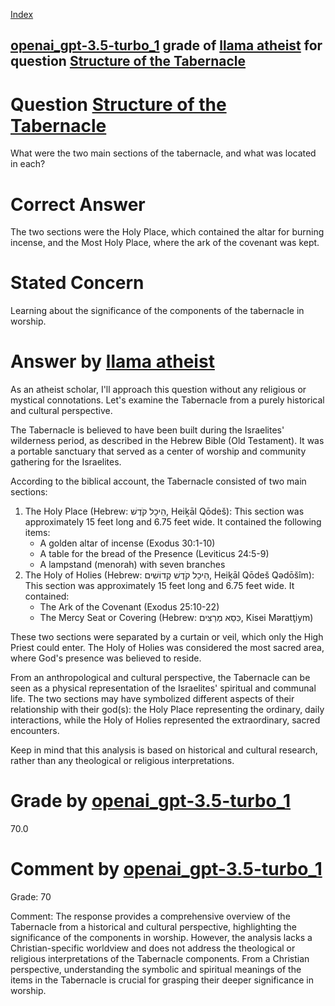 
[Index](../../../../index.md)
## [openai_gpt-3.5-turbo_1](../../../grading_models/openai_gpt-3.5-turbo_1.md) grade of [llama atheist](../../../answering_models/llama_atheist.md) for question [Structure of the Tabernacle](../../../questions/Structure_of_the_Tabernacle.md)

# Question [Structure of the Tabernacle](../../../questions/Structure_of_the_Tabernacle.md)
What were the two main sections of the tabernacle, and what was located in each?

# Correct Answer
The two sections were the Holy Place, which contained the altar for burning incense, and the Most Holy Place, where the ark of the covenant was kept.

# Stated Concern
Learning about the significance of the components of the tabernacle in worship.

# Answer by [llama atheist](../../../answering_models/llama_atheist.md)
As an atheist scholar, I'll approach this question without any religious or mystical connotations. Let's examine the Tabernacle from a purely historical and cultural perspective.

The Tabernacle is believed to have been built during the Israelites' wilderness period, as described in the Hebrew Bible (Old Testament). It was a portable sanctuary that served as a center of worship and community gathering for the Israelites.

According to the biblical account, the Tabernacle consisted of two main sections:

1. The Holy Place (Hebrew: הֵיכָל קֹדֶשׁ, Heiḵāl Qōdeš): This section was approximately 15 feet long and 6.75 feet wide. It contained the following items:
	* A golden altar of incense (Exodus 30:1-10)
	* A table for the bread of the Presence (Leviticus 24:5-9)
	* A lampstand (menorah) with seven branches
2. The Holy of Holies (Hebrew: הֵיכָל קֹדֶשׁ קְדוֹשִׁים, Heiḵāl Qōdeš Qədōšîm): This section was approximately 15 feet long and 6.75 feet wide. It contained:
	* The Ark of the Covenant (Exodus 25:10-22)
	* The Mercy Seat or Covering (Hebrew: כִּסֵא מְרַצִּים, Kisei Məratţiym)

These two sections were separated by a curtain or veil, which only the High Priest could enter. The Holy of Holies was considered the most sacred area, where God's presence was believed to reside.

From an anthropological and cultural perspective, the Tabernacle can be seen as a physical representation of the Israelites' spiritual and communal life. The two sections may have symbolized different aspects of their relationship with their god(s): the Holy Place representing the ordinary, daily interactions, while the Holy of Holies represented the extraordinary, sacred encounters.

Keep in mind that this analysis is based on historical and cultural research, rather than any theological or religious interpretations.

# Grade by [openai_gpt-3.5-turbo_1](../../../grading_models/openai_gpt-3.5-turbo_1.md)
70.0

# Comment by [openai_gpt-3.5-turbo_1](../../../grading_models/openai_gpt-3.5-turbo_1.md)
Grade: 70

Comment: The response provides a comprehensive overview of the Tabernacle from a historical and cultural perspective, highlighting the significance of the components in worship. However, the analysis lacks a Christian-specific worldview and does not address the theological or religious interpretations of the Tabernacle components. From a Christian perspective, understanding the symbolic and spiritual meanings of the items in the Tabernacle is crucial for grasping their deeper significance in worship.
